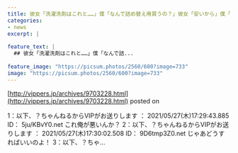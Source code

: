 ```yaml
---
title: 彼女「洗濯洗剤はこれと……」僕「なんで詰め替え用買うの？」彼女「安いから」僕「内容量と値段の差額よく見て」
categories:
- news
excerpt: |
  
feature_text: |
  ## 彼女「洗濯洗剤はこれと……」僕「なんで詰...
  
feature_image: "https://picsum.photos/2560/600?image=733"
image: "https://picsum.photos/2560/600?image=733"
---
```


[http://vippers.jp/archives/9703228.html](http://vippers.jp/archives/9703228.html)
posted on 

<!--more-->

1：以下、？ちゃんねるからVIPがお送りします ： 2021/05/27(木)17:29:43.885 ID： 5ju/KBvY0.net これ俺が悪いんか？ 2：以下、？ちゃんねるからVIPがお送りします ： 2021/05/27(木)17:30:02.508 ID： 9D6tmp3Z0.net じゃあどうすればいいのよ！ 3：以下、？ちゃ...
